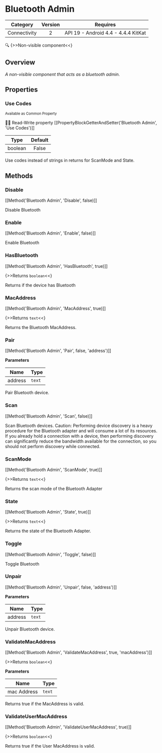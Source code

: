 # Bluetooth Admin

| Category | Version | Requires |
|:--------:|:-------:|:--------:|
|Connectivity|2|API 19 - Android 4.4 - 4.4.4 KitKat|

:mag: {>>Non-visible component<<}

## Overview

_A non-visible component that acts as a bluetooth admin._

## Properties

### Use Codes

<small>Available as Common Property</small>

:eyes::pencil: Read-Write property
[[PropertyBlockGetterAndSetter('Bluetooth Admin', 'Use Codes')]]

| Type | Default |
|:----:|:-------:|
|boolean|False|

Use codes instead of strings in returns for ScanMode and State.

## Methods

### Disable



[[Method('Bluetooth Admin', 'Disable', false)]]

Disable Bluetooth

### Enable



[[Method('Bluetooth Admin', 'Enable', false)]]

Enable Bluetooth

### HasBluetooth



[[Method('Bluetooth Admin', 'HasBluetooth', true)]]

{>>Returns `boolean`<<}


Returns if the device has Bluetooth

### MacAddress



[[Method('Bluetooth Admin', 'MacAddress', true)]]

{>>Returns `text`<<}


Returns the Bluetooth MacAddress.

### Pair



[[Method('Bluetooth Admin', 'Pair', false, 'address')]]

**Parameters**

| Name | Type |
|------|------|
|address|`text`|


Pair Bluetooth device.

### Scan



[[Method('Bluetooth Admin', 'Scan', false)]]

Scan Bluetooth devices. Caution: Performing device discovery is a heavy procedure for the Bluetooth adapter and will consume a lot of its resources. If you already hold a connection with a device, then performing discovery can significantly reduce the bandwidth available for the connection, so you should not perform discovery while connected.

### ScanMode



[[Method('Bluetooth Admin', 'ScanMode', true)]]

{>>Returns `text`<<}


Returns the scan mode of the Bluetooth Adapter

### State



[[Method('Bluetooth Admin', 'State', true)]]

{>>Returns `text`<<}


Returns the state of the Bluetooth Adapter.

### Toggle



[[Method('Bluetooth Admin', 'Toggle', false)]]

Toggle Bluetooth

### Unpair



[[Method('Bluetooth Admin', 'Unpair', false, 'address')]]

**Parameters**

| Name | Type |
|------|------|
|address|`text`|


Unpair Bluetooth device.

### ValidateMacAddress



[[Method('Bluetooth Admin', 'ValidateMacAddress', true, 'macAddress')]]

{>>Returns `boolean`<<}


**Parameters**

| Name | Type |
|------|------|
|mac Address|`text`|


Returns true if the MacAddress is valid.

### ValidateUserMacAddress



[[Method('Bluetooth Admin', 'ValidateUserMacAddress', true)]]

{>>Returns `boolean`<<}


Returns true if the User MacAddress is valid.